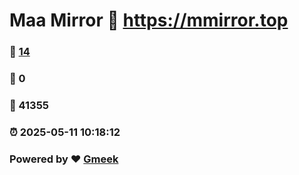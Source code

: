 # Maa Mirror :link: https://mmirror.top 
### :page_facing_up: [14](https://mmirror.top/tag.html) 
### :speech_balloon: 0 
### :hibiscus: 41355 
### :alarm_clock: 2025-05-11 10:18:12 
### Powered by :heart: [Gmeek](https://github.com/Meekdai/Gmeek)
